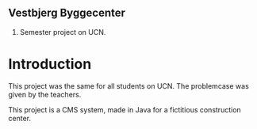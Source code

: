 ## Vestbjerg Byggecenter
1. Semester project on UCN.
 
# Introduction
This project was the same for all students on UCN. The problemcase was given by the teachers.

This project is a CMS system, made in Java for a fictitious construction center.
